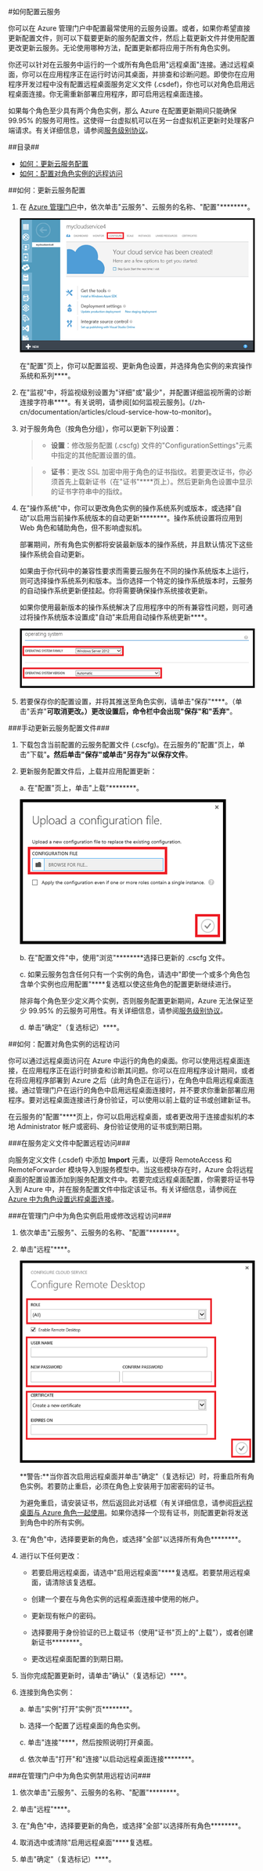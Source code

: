 <properties linkid="manage-services-how-to-configure-a-cloud-service" urlDisplayName="How to configure" pageTitle="如何配置云服务 - Azure" metaKeywords="Configuring cloud services" description="了解如何在 Azure 中配置云服务。了解如何更新云服务配置以及配置对角色实例的远程访问。" metaCanonical="" services="cloud-services" documentationCenter="" title="How to Configure Cloud Services" authors="davidmu" solutions="" manager="" editor="" />
<tags ms.service="cloud-services"
    ms.date="03/02/2015"
    wacn.date="04/11/2015"
    />




#<a id="configurecloudservice"></a>如何配置云服务

你可以在 Azure 管理门户中配置最常使用的云服务设置。或者，如果你希望直接更新配置文件，则可以下载要更新的服务配置文件，然后上载更新文件并使用配置更改更新云服务。无论使用哪种方法，配置更新都将应用于所有角色实例。

你还可以针对在云服务中运行的一个或所有角色启用"远程桌面"连接。通过远程桌面，你可以在应用程序正在运行时访问其桌面，并排查和诊断问题。即使你在应用程序开发过程中没有配置远程桌面服务定义文件 (.csdef)，你也可以对角色启用远程桌面连接。你无需重新部署应用程序，即可启用远程桌面连接。

如果每个角色至少具有两个角色实例，那么 Azure 在配置更新期间只能确保 99.95% 的服务可用性。这使得一台虚拟机可以在另一台虚拟机正更新时处理客户端请求。有关详细信息，请参阅[服务级别协议](/support/legal/sla)。

##目录##

* [如何：更新云服务配置](#update)
* [如何：配置对角色实例的远程访问](#remoteaccess)


##<a id="update"></a>如何：更新云服务配置</h2>

1. 在 [Azure 管理门户](http://manage.windowsazure.cn)中，依次单击"云服务"、云服务的名称、"配置"********。

	![Configuration Page](./media/cloud-services-how-to-configure/CloudServices_ConfigurePage1.png)
	
	在"配置"页上，你可以配置监视、更新角色设置，并选择角色实例的来宾操作系统和系列****。 

2. 在"监视"中，将监视级别设置为"详细"或"最少"，并配置详细监视所需的诊断连接字符串****。有关说明，请参阅[如何监视云服务]。(/zh-cn/documentation/articles/cloud-service-how-to-monitor)。


3. 对于服务角色（按角色分组），你可以更新下列设置：

	>- **设置**：修改服务配置 (.cscfg) 文件的"ConfigurationSettings"元素中指定的其他配置设置的值。
	
	>- **证书**：更改 SSL 加密中用于角色的证书指纹。若要更改证书，你必须首先上载新证书（在"证书"****页上）。然后更新角色设置中显示的证书字符串中的指纹。

4. 在"操作系统"中，你可以更改角色实例的操作系统系列或版本，或选择"自动"以启用当前操作系统版本的自动更新********。操作系统设置将应用到 Web 角色和辅助角色，但不影响虚拟机。

	部署期间，所有角色实例都将安装最新版本的操作系统，并且默认情况下这些操作系统会自动更新。 

	如果由于你代码中的兼容性要求而需要云服务在不同的操作系统版本上运行，则可选择操作系统系列和版本。当你选择一个特定的操作系统版本时，云服务的自动操作系统更新便挂起。你将需要确保操作系统接收更新。

	如果你使用最新版本的操作系统解决了应用程序中的所有兼容性问题，则可通过将操作系统版本设置成"自动"来启用自动操作系统更新****。 

	![OS Settings](./media/cloud-services-how-to-configure/CloudServices_ConfigurePage_OSSettings.png)

5. 若要保存你的配置设置，并将其推送至角色实例，请单击"保存"****。（单击"丢弃"****可取消更改。）**更改设置后，命令栏中会出现"保存"和"丢弃"******。

###手动更新云服务配置文件###

1. 下载包含当前配置的云服务配置文件 (.cscfg)。在云服务的"配置"页上，单击"下载"********。然后单击"保存"或单击"另存为"以保存文件********。

2. 更新服务配置文件后，上载并应用配置更新：

	a. 在"配置"页上，单击"上载"********。

	![Upload Configuration](./media/cloud-services-how-to-configure/CloudServices_UploadConfigFile.png)

	b. 在"配置文件"中，使用"浏览"********选择已更新的 .cscfg 文件。

	c. 如果云服务包含任何只有一个实例的角色，请选中"即使一个或多个角色包含单个实例也应用配置"****复选框以使这些角色的配置更新继续进行。

	除非每个角色至少定义两个实例，否则服务配置更新期间，Azure 无法保证至少 99.95% 的云服务可用性。有关详细信息，请参阅[服务级别协议](/support/legal/sla)。

	d. 单击"确定"（复选标记）****。 


##<a id="remoteaccess"></a>如何：配置对角色实例的远程访问</h2>

你可以通过远程桌面访问在 Azure 中运行的角色的桌面。你可以使用远程桌面连接，在应用程序正在运行时排查和诊断其问题。你可以在应用程序设计期间，或者在将应用程序部署到 Azure 之后（此时角色正在运行），在角色中启用远程桌面连接。通过管理门户在运行的角色中启用远程桌面连接时，并不要求你重新部署应用程序。要对远程桌面连接进行身份验证，可以使用以前上载的证书或创建新证书。

在云服务的"配置"****页上，你可以启用远程桌面，或者更改用于连接虚拟机的本地 Administrator 帐户或密码、身份验证使用的证书或到期日期。

###在服务定义文件中配置远程访问###

向服务定义文件 (.csdef) 中添加 **Import** 元素，以便将 RemoteAccess 和 RemoteForwarder 模块导入到服务模型中。当这些模块存在时，Azure 会将远程桌面的配置设置添加到服务配置文件中。若要完成远程桌面配置，你需要将证书导入到 Azure 中，并在服务配置文件中指定该证书。有关详细信息，请参阅[在 Azure 中为角色设置远程桌面连接][]。

###在管理门户中为角色实例启用或修改远程访问###

1. 依次单击"云服务"、云服务的名称、"配置"********。

2. 单击"远程"****。

	![Cloud services remote](./media/cloud-services-how-to-configure/CloudServices_Remote.png)

	**警告:**当你首次启用远程桌面并单击"确定"（复选标记）时，将重启所有角色实例。若要防止重启，必须在角色上安装用于加密密码的证书。

	为避免重启，请安装证书，然后返回此对话框（有关详细信息，请参阅[将远程桌面与 Azure 角色一起使用][]。如果你选择一个现有证书，则配置更新将发送到角色中的所有实例。

3. 在"角色"中，选择要更新的角色，或选择"全部"以选择所有角色********。

4. 进行以下任何更改：

	- 若要启用远程桌面，请选中"启用远程桌面"****复选框。若要禁用远程桌面，请清除该复选框。

	- 创建一个要在与角色实例的远程桌面连接中使用的帐户。

	- 更新现有帐户的密码。

	- 选择要用于身份验证的已上载证书（使用"证书"页上的"上载"），或者创建新证书********。 

	- 更改远程桌面配置的到期日期。

5. 当你完成配置更新时，请单击"确认"（复选标记）****。

6. 连接到角色实例：

	a. 单击"实例"打开"实例"页********。

	b. 选择一个配置了远程桌面的角色实例。

	c. 单击"连接"****，然后按照说明打开桌面。 

	d. 依次单击"打开"和"连接"以启动远程桌面连接********。

###在管理门户中为角色实例禁用远程访问###

1. 依次单击"云服务"、云服务的名称、"配置"********。

2. 单击"远程"****。

3. 在"角色"中，选择要更新的角色，或选择"全部"以选择所有角色********。

4. 取消选中或清除"启用远程桌面"****复选框。

5. 单击"确定"（复选标记）****。

[在 Azure 中为角色设置远程桌面连接]: http://msdn.microsoft.com/zh-cn/library/windowsazure/hh124107.aspx

[将远程桌面与 Azure 角色一起使用]: http://msdn.microsoft.com/zh-cn/library/windowsazure/gg443832.aspx
			
<!--HONumber=39-->
